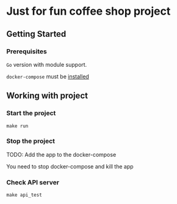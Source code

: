 # Just for fun coffee shop project

## Getting Started

### Prerequisites

`Go` version with module support.

`docker-compose` must be [installed](https://docs.docker.com/compose/install/)

## Working with project

### Start the project

```shell
make run
```

### Stop the project

TODO: Add the app to the docker-compose

You need to stop docker-compose and kill the app

### Check API server

```shell
make api_test
```
